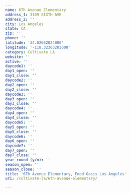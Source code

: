 ```yaml
---
name: 6Th Avenue Elementary
address_1: 3109 SIXTH AVE
address_2: ''
city: Los Angeles
state: CA
zip: ''
phone: ''
latitude: '34.02662024000'
longitude: '-118.32363203000'
category: Cultivate LA
website: ''
active: ''
daycode1: ''
day1_open: ''
day1_close: ''
daycode2: ''
day2_open: ''
day2_close: ''
daycode3: ''
day3_open: ''
day3_close: ''
daycode4: ''
day4_open: ''
day4_close: ''
daycode5: ''
day5_open: ''
day5_close: ''
daycode6: ''
day6_open: ''
daycode7: ''
day7_open: ''
day7_close: ''
year_round (y/n): ''
season_open: ''
season_close: ''
title: '6Th Avenue Elementary, Food Oasis Los Angeles'
uri: /cultivate-la/6th-avenue-elementary/

---
```

